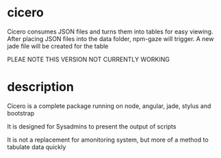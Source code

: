 cicero
======

Cicero consumes JSON files and turns them into tables for easy viewing.
After placing JSON files into the data folder, npm-gaze will trigger. A new jade file will be created for the table 

PLEAE NOTE THIS VERSION NOT CURRENTLY WORKING

description
===========

Cicero is a complete package running on node, angular, jade, stylus and bootstrap

It is designed for Sysadmins to present the output of scripts

It is not a replacement for amonitoring system, but more of a method to tabulate data quickly 